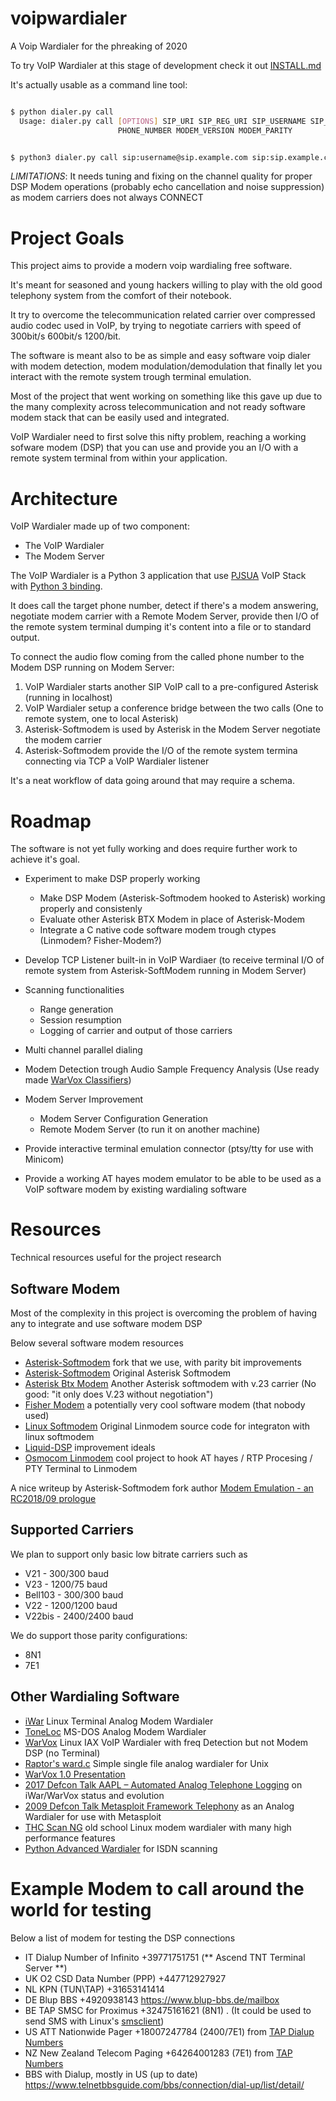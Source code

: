# voipwardialer
A Voip Wardialer for the phreaking of 2020

To try VoIP Wardialer at this stage of development check it out [INSTALL.md](https://github.com/x25today/voipwardialer/blob/master/INSTALL.md)

It's actually usable as a command line tool:

```bash

$ python dialer.py call
  Usage: dialer.py call [OPTIONS] SIP_URI SIP_REG_URI SIP_USERNAME SIP_PASSWORD
                        PHONE_NUMBER MODEM_VERSION MODEM_PARITY


$ python3 dialer.py call sip:username@sip.example.com sip:sip.example.com username password +1555123456 V22 8n1
```

*LIMITATIONS*: It needs tuning and fixing on the channel quality for proper DSP Modem operations (probably echo cancellation and noise suppression) as modem carriers does not always CONNECT


# Project Goals
This project aims to provide a modern voip wardialing free software.

It's meant for seasoned and young hackers willing to play with the old good telephony system from the comfort of their notebook.

It try to overcome the telecommunication related carrier over compressed audio codec used in VoIP, by trying to negotiate carriers with speed of 300bit/s 600bit/s 1200/bit. 

The software is meant also to be as simple and easy software voip dialer with modem detection, modem modulation/demodulation that finally let you interact with the remote system trough terminal emulation.

Most of the project that went working on something like this gave up due to the many complexity across telecommunication and not ready software modem stack that can be easily used and integrated.

VoIP Wardialer need to first solve this nifty problem, reaching a working sofware modem (DSP) that you can use and provide you an I/O with a remote system terminal from within your application.

# Architecture
VoIP Wardialer made up of two component:
- The VoIP Wardialer
- The Modem Server

The VoIP Wardialer is a Python 3 application that use [PJSUA](https://www.pjsip.org/pjsua.htm) VoIP Stack with [Python 3 binding](https://github.com/mgwilliams/python3-pjsip).

It does call the target phone number,  detect if there's a modem answering, negotiate modem carrier with a Remote Modem Server, provide then I/O of the remote system terminal dumping it's content into a file or to standard output.

To connect the audio flow coming from the called phone number to the Modem DSP running on Modem Server:

1. VoIP Wardialer starts another SIP VoIP call to a pre-configured Asterisk (running in localhost)
2. VoIP Wardialer setup a conference bridge between the two calls (One to remote system, one to local Asterisk)
3. Asterisk-Softmodem is used by Asterisk in the Modem Server negotiate the modem carrier
4. Asterisk-Softmodem provide the I/O of the remote system termina connecting via TCP a VoIP Wardialer listener

It's a neat workflow of data going around that may require a schema.

# Roadmap

The software is not yet fully working and does require further work to achieve it's goal. 

* Experiment to make DSP properly working
  * Make DSP Modem (Asterisk-Softmodem hooked to Asterisk) working properly and consistenly
  * Evaluate other Asterisk BTX Modem in place of Asterisk-Modem
  * Integrate a C native code software modem trough ctypes (Linmodem? Fisher-Modem?)

* Develop TCP Listener built-in in VoIP Wardiaer (to receive terminal I/O of remote system from Asterisk-SoftModem running in Modem Server)
  
* Scanning functionalities 
  * Range generation
  * Session resumption
  * Logging of carrier and output of those carriers

* Multi channel parallel dialing

* Modem Detection trough Audio Sample Frequency Analysis (Use ready made [WarVox Classifiers](https://github.com/rapid7/warvox/blob/master/config/classifiers/01.default.rb))

* Modem Server Improvement
  * Modem Server Configuration Generation
  * Remote Modem Server (to run it on another machine)

* Provide interactive terminal emulation connector (ptsy/tty for use with Minicom)

* Provide a working AT hayes modem emulator to be able to be used as a VoIP software modem by existing wardialing software

# Resources
Technical resources useful for the project research 

## Software Modem
Most of the complexity in this project is overcoming the problem of having any to integrate and use software modem DSP

Below several software modem resources
* [Asterisk-Softmodem](https://github.com/irrelevantdotcom/asterisk-Softmodem) fork that we use, with parity bit improvements
* [Asterisk-Softmodem](https://github.com/proquar/asterisk-Softmodem) Original Asterisk Softmodem
* [Asterisk Btx Modem](https://github.com/Casandro/btx_modem) Another Asterisk softmodem with v.23 carrier (No good: "it
only does V.23 without negotiation")
* [Fisher Modem](https://github.com/randyrossi/fisher-modem) a potentially very cool software modem (that nobody used)
* [Linux Softmodem](https://bellard.org/linmodem/) Original Linmodem source code for integraton with linux softmodem
* [Liquid-DSP](https://github.com/jgaeddert/liquid-dsp/issues/119) improvement ideals
* [Osmocom Linmodem](http://osmocom.org/projects/linmodem/issues) cool project to hook AT hayes / RTP Procesing / PTY Terminal to Linmodem

A nice writeup by Asterisk-Softmodem fork author  [Modem Emulation - an RC2018/09 prologue](https://blog.irrelevant.com/2018/09/modem-emulation-rc201809-prologue.html) 

## Supported Carriers
We plan to support only basic low bitrate carriers such as

* V21        - 300/300 baud 
* V23        - 1200/75 baud 
* Bell103    - 300/300 baud 
* V22        - 1200/1200 baud 
* V22bis     - 2400/2400 baud

We do support those parity configurations:
* 8N1
* 7E1

## Other Wardialing Software
* [iWar](https://github.com/beave/iwar) Linux Terminal Analog Modem Wardialer 
* [ToneLoc](https://github.com/steeve/ToneLoc) MS-DOS Analog Modem Wardialer 
* [WarVox](https://github.com/rapid7/warvox) Linux IAX VoIP Wardialer with freq Detection but not Modem DSP (no Terminal)
* [Raptor's ward.c](https://0xdeadbeef.info/code/ward.c) Simple single file analog wardialer for Unix
* [WarVox 1.0 Presentation](https://dl.packetstormsecurity.net/papers/general/warvox-1.0.0.pdf)
* [2017 Defcon Talk AAPL – Automated Analog Telephone Logging](https://www.defcon.org/images/defcon-17/dc-17-presentations/defcon-17-da_beave-jfalcon-aapl-telephone_logging.pdf) on iWar/WarVox status and evolution
* [2009 Defcon Talk Metasploit Framework Telephony](https://www.blackhat.com/presentations/bh-usa-09/TRAMMELL/BHUSA09-TrammellDruid-MetasploitTele-PAPER.pdf) as an Analog Wardialer for use with Metasploit
* [THC Scan NG](https://github.com/vanhauser-thc/THC-Archive/blob/master/Tools/tsng-1.1.tar.gz) old school Linux modem wardialer with many high performance features
* [Python Advanced Wardialer](https://www.darknet.org.uk/2008/07/pawpaws-python-advanced-wardialing-system/) for ISDN scanning 


# Example Modem to call around the world for testing
Below a list of modem for testing the DSP connections

* IT Dialup Number of Infinito +39771751751 (** Ascend TNT Terminal Server **)
* UK O2 CSD Data Number (PPP) +447712927927
* NL KPN (TUN\TAP) +31653141414
* DE Blup BBS +4920938143 https://www.blup-bbs.de/mailbox
* BE TAP SMSC for Proximus +32475161621 (8N1) . (It could be used to send SMS with Linux's [smsclient](http://howto.gumph.org/content/send-sms-messages-from-linux/))
* US ATT Nationwide Pager +18007247784 (2400/7E1) from [TAP Dialup Numbers](http://www.pager-enterprise.com/TAP_dialup_numbers.pdf) 
* NZ New Zealand Telecom Paging +64264001283 (7E1) from  [TAP Numbers](https://www.seqent.com/wp-content/uploads/2014/12/TAP_numbers-1.pdf)
* BBS with Dialup, mostly in US (up to date) https://www.telnetbbsguide.com/bbs/connection/dial-up/list/detail/

